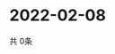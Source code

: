 # 2022-02-08
  共 0条

  <!-- BEGIN -->
  <!-- 最后更新时间Tue Feb 08 2022 11:02:45 GMT+0000 (Coordinated Universal Time) -->
  
  <!-- END -->
  
  